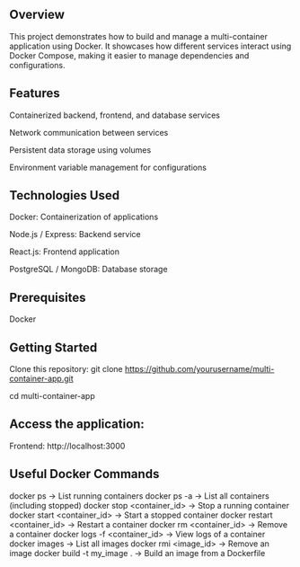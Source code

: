 ## Overview
This project demonstrates how to build and manage a multi-container application using Docker. It showcases how different services interact using Docker Compose, making it easier to manage dependencies and configurations.

## Features
Containerized backend, frontend, and database services

Network communication between services

Persistent data storage using volumes

Environment variable management for configurations

## Technologies Used
Docker: Containerization of applications

Node.js / Express: Backend service

React.js: Frontend application

PostgreSQL / MongoDB: Database storage

## Prerequisites
Docker

## Getting Started
Clone this repository:
git clone https://github.com/yourusername/multi-container-app.git

cd multi-container-app

## Access the application:
Frontend: http://localhost:3000

## Useful Docker Commands
docker ps → List running containers
docker ps -a → List all containers (including stopped)
docker stop <container_id> → Stop a running container
docker start <container_id> → Start a stopped container
docker restart <container_id> → Restart a container
docker rm <container_id> → Remove a container
docker logs -f <container_id> → View logs of a container
docker images → List all images
docker rmi <image_id> → Remove an image
docker build -t my_image . → Build an image from a Dockerfile
